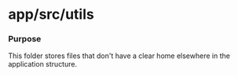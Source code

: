 # app/src/utils

### Purpose

This folder stores files that don't have a clear home elsewhere in the application structure.
